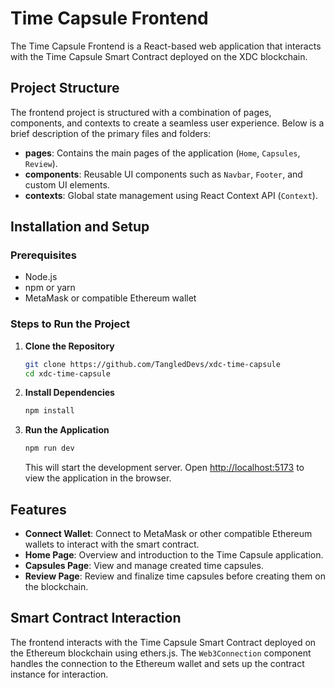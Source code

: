 # Time Capsule Frontend

The Time Capsule Frontend is a React-based web application that interacts with the Time Capsule Smart Contract deployed on the XDC blockchain.

## Project Structure

The frontend project is structured with a combination of pages, components, and contexts to create a seamless user experience. Below is a brief description of the primary files and folders:

- **pages**: Contains the main pages of the application (`Home`, `Capsules`, `Review`).
- **components**: Reusable UI components such as `Navbar`, `Footer`, and custom UI elements.
- **contexts**: Global state management using React Context API (`Context`).

## Installation and Setup

### Prerequisites

- Node.js
- npm or yarn
- MetaMask or compatible Ethereum wallet

### Steps to Run the Project

1. **Clone the Repository**

   ```bash
   git clone https://github.com/TangledDevs/xdc-time-capsule
   cd xdc-time-capsule
   ```

2. **Install Dependencies**

   ```bash
   npm install
   ```

3. **Run the Application**

   ```bash
   npm run dev
   ```

   This will start the development server. Open [http://localhost:5173](http://localhost:5173) to view the application in the browser.

## Features

- **Connect Wallet**: Connect to MetaMask or other compatible Ethereum wallets to interact with the smart contract.
- **Home Page**: Overview and introduction to the Time Capsule application.
- **Capsules Page**: View and manage created time capsules.
- **Review Page**: Review and finalize time capsules before creating them on the blockchain.

## Smart Contract Interaction

The frontend interacts with the Time Capsule Smart Contract deployed on the Ethereum blockchain using ethers.js. The `Web3Connection` component handles the connection to the Ethereum wallet and sets up the contract instance for interaction.
